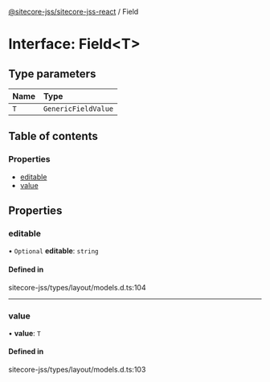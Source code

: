 [@sitecore-jss/sitecore-jss-react](../README.md) / Field

# Interface: Field<T\>

## Type parameters

| Name | Type |
| :------ | :------ |
| `T` | `GenericFieldValue` |

## Table of contents

### Properties

- [editable](Field.md#editable)
- [value](Field.md#value)

## Properties

### editable

• `Optional` **editable**: `string`

#### Defined in

sitecore-jss/types/layout/models.d.ts:104

___

### value

• **value**: `T`

#### Defined in

sitecore-jss/types/layout/models.d.ts:103
